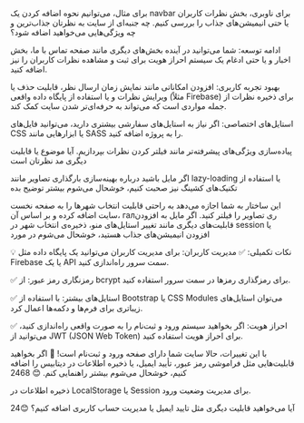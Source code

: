 برای مثال، می‌توانیم نحوه اضافه کردن یک navbar برای ناوبری، بخش نظرات کاربران یا حتی انیمیشن‌های جذاب را بررسی کنیم. چه جنبه‌ای از سایت به نظرتان جذاب‌ترین و چه ویژگی‌هایی می‌خواهید اضافه شود؟

ادامه توسعه: شما می‌توانید در آینده بخش‌های دیگری مانند صفحه تماس با ما، بخش اخبار و یا حتی ادغام یک سیستم احراز هویت برای ثبت و مشاهده نظرات کاربران را نیز اضافه کنید.

بهبود تجربه کاربری: افزودن امکاناتی مانند نمایش زمان ارسال نظر، قابلیت حذف یا ویرایش نظرات و یا استفاده از پایگاه داده واقعی (مثلاً Firebase) برای ذخیره نظرات از جمله مواردی است که می‌تواند به حرفه‌ای‌تر شدن سایت کمک کند.

استایل‌های اختصاصی: اگر نیاز به استایل‌های سفارشی بیشتری دارید، می‌توانید فایل‌های CSS یا ابزارهایی مانند SASS را به پروژه اضافه کنید.

پیاده‌سازی ویژگی‌های پیشرفته‌تر مانند فیلتر کردن نظرات بپردازیم. آیا موضوع یا قابلیت دیگری مد نظرتان است


اگر مایل باشید درباره بهینه‌سازی بارگذاری تصاویر مانند lazy-loading یا استفاده از تکنیک‌های کشینگ نیز صحبت کنیم، خوشحال می‌شوم بیشتر توضیح بده

این ساختار به شما اجازه می‌دهد به راحتی قابلیت انتخاب شهرها را به صفحه نخست سایت اضافه کرده و بر اساس آن، галری تصاویر را فیلتر کنید. اگر مایل به افزودن قابلیت‌های دیگری مانند تغییر استایل‌های منو، ذخیره‌ی انتخاب شهر در session یا افزودن انیمیشن‌های جذاب هستید، خوشحال می‌شوم در مورد

💡 نکات تکمیلی:
✅ مدیریت کاربران: برای مدیریت کاربران می‌توانید یک پایگاه داده مثل Firebase یا یک API سمت سرور راه‌اندازی کنید.

✅ رمزنگاری رمز عبور: از bcrypt برای رمزگذاری رمزها در سمت سرور استفاده کنید.

✅ استایل‌های بیشتر: با استفاده از Bootstrap یا CSS Modules می‌توان استایل‌های زیباتری برای فرم‌ها و دکمه‌ها اعمال کرد.

✅ احراز هویت: اگر بخواهید سیستم ورود و ثبت‌نام را به صورت واقعی راه‌اندازی کنید، می‌توانید از JWT (JSON Web Token) برای احراز هویت استفاده کنید.

با این تغییرات، حالا سایت شما دارای صفحه ورود و ثبت‌نام است! 🔐 اگر بخواهید قابلیت‌هایی مثل فراموشی رمز عبور، تأیید ایمیل، یا ذخیره اطلاعات در دیتابیس را اضافه کنیم، خوشحال می‌شوم بیشتر راهنمایی کنم. 😊 2468


ذخیره اطلاعات در LocalStorage یا Session برای مدیریت وضعیت ورود.

آیا می‌خواهید قابلیت دیگری مثل تایید ایمیل یا مدیریت حساب کاربری اضافه کنیم؟ 😊24


